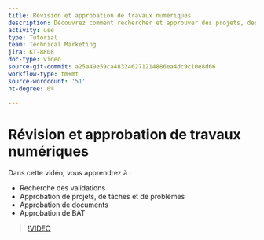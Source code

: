 ```yaml
---
title: Révision et approbation de travaux numériques
description: Découvrez comment rechercher et approuver des projets, des tâches, des problèmes, des documents et des bons à tirer.
activity: use
type: Tutorial
team: Technical Marketing
jira: KT-8808
doc-type: video
source-git-commit: a25a49e59ca483246271214886ea4dc9c10e8d66
workflow-type: tm+mt
source-wordcount: '51'
ht-degree: 0%

---
```


# Révision et approbation de travaux numériques

Dans cette vidéo, vous apprendrez à :

* Recherche des validations
* Approbation de projets, de tâches et de problèmes
* Approbation de documents
* Approbation de BAT

>[!VIDEO](https://video.tv.adobe.com/v/335108/?quality=12&learn=on)

<!---
learn more URLS
Approving work
Home area for Reviewers
Guides
Home overview for Reviewers
Issue page overview
--->